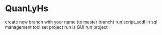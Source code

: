# QuanLyHs

create new branch with your name (to master branch)
run script_scdl in sql management tool
set project run is GUI
run project